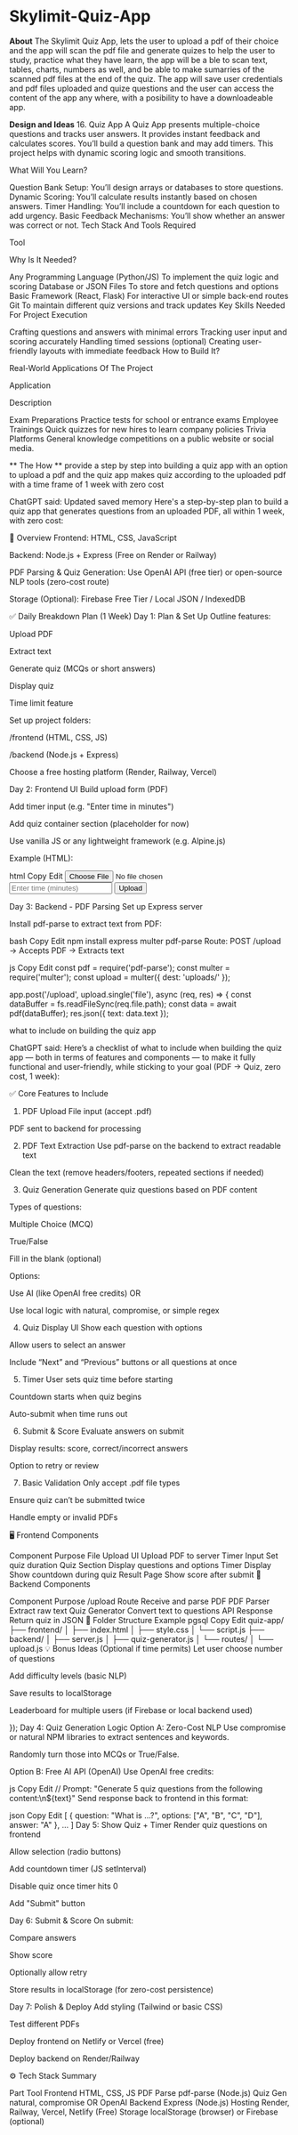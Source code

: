 # Skylimit-Quiz-App

**About**
The Skylimit Quiz App, lets the user to upload a pdf of their choice and the app will scan the pdf file and generate quizes to help the user to study, practice what they have learn, the app will be a ble to scan text, tables, charts, numbers as well, and be able to make sumarries of the scanned pdf files at the end of the quiz. The app will save user credentials and pdf files uploaded and quize questions and the user can access the content of the app any where, with a posibility to have a downloadeable app.

**Design and Ideas**
16. Quiz App
A Quiz App presents multiple-choice questions and tracks user answers. It provides instant feedback and calculates scores. You’ll build a question bank and may add timers. This project helps with dynamic scoring logic and smooth transitions.

What Will You Learn?

Question Bank Setup: You’ll design arrays or databases to store questions.
Dynamic Scoring: You’ll calculate results instantly based on chosen answers.
Timer Handling: You’ll include a countdown for each question to add urgency.
Basic Feedback Mechanisms: You’ll show whether an answer was correct or not.
Tech Stack And Tools Required

Tool

Why Is It Needed?

Any Programming Language (Python/JS)	To implement the quiz logic and scoring
Database or JSON Files	To store and fetch questions and options
Basic Framework (React, Flask)	For interactive UI or simple back-end routes
Git	To maintain different quiz versions and track updates
Key Skills Needed For Project Execution

Crafting questions and answers with minimal errors
Tracking user input and scoring accurately
Handling timed sessions (optional)
Creating user-friendly layouts with immediate feedback
How to Build It?


Real-World Applications Of The Project

Application

Description

Exam Preparations	Practice tests for school or entrance exams
Employee Trainings	Quick quizzes for new hires to learn company policies
Trivia Platforms	General knowledge competitions on a public website or social media.


** The How **
provide a step by step into building a quiz app with an option to upload a pdf and the quiz app  makes quiz according to the uploaded pdf with a time frame of 1 week with zero cost


ChatGPT said:
Updated saved memory
Here's a step-by-step plan to build a quiz app that generates questions from an uploaded PDF, all within 1 week, with zero cost:

🧠 Overview
Frontend: HTML, CSS, JavaScript

Backend: Node.js + Express (Free on Render or Railway)

PDF Parsing & Quiz Generation: Use OpenAI API (free tier) or open-source NLP tools (zero-cost route)

Storage (Optional): Firebase Free Tier / Local JSON / IndexedDB

✅ Daily Breakdown Plan (1 Week)
Day 1: Plan & Set Up
Outline features:

Upload PDF

Extract text

Generate quiz (MCQs or short answers)

Display quiz

Time limit feature

Set up project folders:

/frontend (HTML, CSS, JS)

/backend (Node.js + Express)

Choose a free hosting platform (Render, Railway, Vercel)

Day 2: Frontend UI
Build upload form (PDF)

Add timer input (e.g. "Enter time in minutes")

Add quiz container section (placeholder for now)

Use vanilla JS or any lightweight framework (e.g. Alpine.js)

Example (HTML):

html
Copy
Edit
<input type="file" id="pdf-upload" accept="application/pdf">
<input type="number" id="timer" placeholder="Enter time (minutes)">
<button onclick="uploadPdf()">Upload</button>
<div id="quiz-container"></div>
Day 3: Backend - PDF Parsing
Set up Express server

Install pdf-parse to extract text from PDF:

bash
Copy
Edit
npm install express multer pdf-parse
Route: POST /upload → Accepts PDF → Extracts text

js
Copy
Edit
const pdf = require('pdf-parse');
const multer = require('multer');
const upload = multer({ dest: 'uploads/' });

app.post('/upload', upload.single('file'), async (req, res) => {
  const dataBuffer = fs.readFileSync(req.file.path);
  const data = await pdf(dataBuffer);
  res.json({ text: data.text });



what to include  on building the quiz app


ChatGPT said:
Here’s a checklist of what to include when building the quiz app — both in terms of features and components — to make it fully functional and user-friendly, while sticking to your goal (PDF → Quiz, zero cost, 1 week):

✅ Core Features to Include
1. PDF Upload
File input (accept .pdf)

PDF sent to backend for processing

2. PDF Text Extraction
Use pdf-parse on the backend to extract readable text

Clean the text (remove headers/footers, repeated sections if needed)

3. Quiz Generation
Generate quiz questions based on PDF content

Types of questions:

Multiple Choice (MCQ)

True/False

Fill in the blank (optional)

Options:

Use AI (like OpenAI free credits) OR

Use local logic with natural, compromise, or simple regex

4. Quiz Display UI
Show each question with options

Allow users to select an answer

Include “Next” and “Previous” buttons or all questions at once

5. Timer
User sets quiz time before starting

Countdown starts when quiz begins

Auto-submit when time runs out

6. Submit & Score
Evaluate answers on submit

Display results: score, correct/incorrect answers

Option to retry or review

7. Basic Validation
Only accept .pdf file types

Ensure quiz can’t be submitted twice

Handle empty or invalid PDFs

🖥️ Frontend Components

Component	Purpose
File Upload UI	Upload PDF to server
Timer Input	Set quiz duration
Quiz Section	Display questions and options
Timer Display	Show countdown during quiz
Result Page	Show score after submit
🧪 Backend Components

Component	Purpose
/upload Route	Receive and parse PDF
PDF Parser	Extract raw text
Quiz Generator	Convert text to questions
API Response	Return quiz in JSON
📁 Folder Structure Example
pgsql
Copy
Edit
quiz-app/
├── frontend/
│   ├── index.html
│   ├── style.css
│   └── script.js
├── backend/
│   ├── server.js
│   ├── quiz-generator.js
│   └── routes/
│       └── upload.js
💡 Bonus Ideas (Optional if time permits)
Let user choose number of questions

Add difficulty levels (basic NLP)

Save results to localStorage

Leaderboard for multiple users (if Firebase or local backend used)


});
Day 4: Quiz Generation Logic
Option A: Zero-Cost NLP
Use compromise or natural NPM libraries to extract sentences and keywords.

Randomly turn those into MCQs or True/False.

Option B: Free AI API (OpenAI)
Use OpenAI free credits:

js
Copy
Edit
// Prompt: "Generate 5 quiz questions from the following content:\n${text}"
Send response back to frontend in this format:

json
Copy
Edit
[
  { question: "What is ...?", options: ["A", "B", "C", "D"], answer: "A" },
  ...
]
Day 5: Show Quiz + Timer
Render quiz questions on frontend

Allow selection (radio buttons)

Add countdown timer (JS setInterval)

Disable quiz once timer hits 0

Add "Submit" button

Day 6: Submit & Score
On submit:

Compare answers

Show score

Optionally allow retry

Store results in localStorage (for zero-cost persistence)

Day 7: Polish & Deploy
Add styling (Tailwind or basic CSS)

Test different PDFs

Deploy frontend on Netlify or Vercel (free)

Deploy backend on Render/Railway

⚙️ Tech Stack Summary

Part	Tool
Frontend	HTML, CSS, JS
PDF Parse	pdf-parse (Node.js)
Quiz Gen	natural, compromise OR OpenAI
Backend	Express (Node.js)
Hosting	Render, Railway, Vercel, Netlify (Free)
Storage	localStorage (browser) or Firebase (optional)
